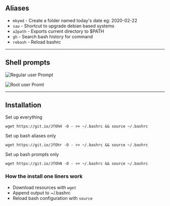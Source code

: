 
##  Aliases

* ```mkymd``` - Create a folder named today's date eg: 2020-02-22
* ```sau``` - Shortcut to upgrade debian based systems
* ```a2path``` - Exports current directory to $PATH
* ```gh``` - Search bash history for command
* ```rebash``` - Reload bashrc
---

## Shell prompts
![Regular user Prompt](https://i.imgur.com/7sP936r.png)

![Root user Promt](https://i.imgur.com/nZRfO7L.png)


---

## Installation
Set up everything
```
wget https://git.io/JfOhH -O - >> ~/.bashrc && source ~/.bashrc
```
Set up bash aliases only

```
wget https://git.io/JfOhr -O - >> ~/.bashrc && source ~/.bashrc
```
Set up bash prompts only

```
wget https://git.io/JfOhN -O - >> ~/.bashrc && source ~/.bashrc
```
### How the install one liners work
* Download resources with ```wget```
* Append output to ~/.bashrc 
* Reload bash configuration with ```source```
